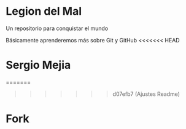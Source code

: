 # Legion del Mal

Un repositorio para conquistar el mundo

Básicamente aprenderemos más sobre Git y GitHub
<<<<<<< HEAD

# Sergio Mejia
=======
>>>>>>> d07efb7 (Ajustes Readme)

# Fork
